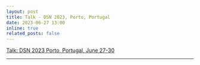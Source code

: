 ```yaml
---
layout: post
title: Talk - DSN 2023, Porto, Portugal
date: 2023-06-27 13:00
inline: true
related_posts: false
---
```


[Talk: DSN 2023 Porto, Portugal, June 27-30](https://dsn2023.dei.uc.pt/)

---